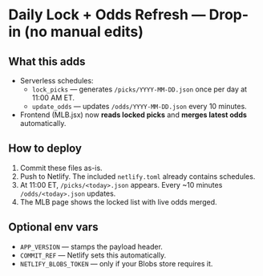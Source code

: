 # Daily Lock + Odds Refresh — Drop-in (no manual edits)

## What this adds
- Serverless schedules:
  - `lock_picks` — generates `/picks/YYYY-MM-DD.json` once per day at 11:00 AM ET.
  - `update_odds` — updates `/odds/YYYY-MM-DD.json` every 10 minutes.
- Frontend (MLB.jsx) now **reads locked picks** and **merges latest odds** automatically.

## How to deploy
1. Commit these files as-is.
2. Push to Netlify. The included `netlify.toml` already contains schedules.
3. At 11:00 ET, `/picks/<today>.json` appears. Every ~10 minutes `/odds/<today>.json` updates.
4. The MLB page shows the locked list with live odds merged.

## Optional env vars
- `APP_VERSION` — stamps the payload header.
- `COMMIT_REF` — Netlify sets this automatically.
- `NETLIFY_BLOBS_TOKEN` — only if your Blobs store requires it.
